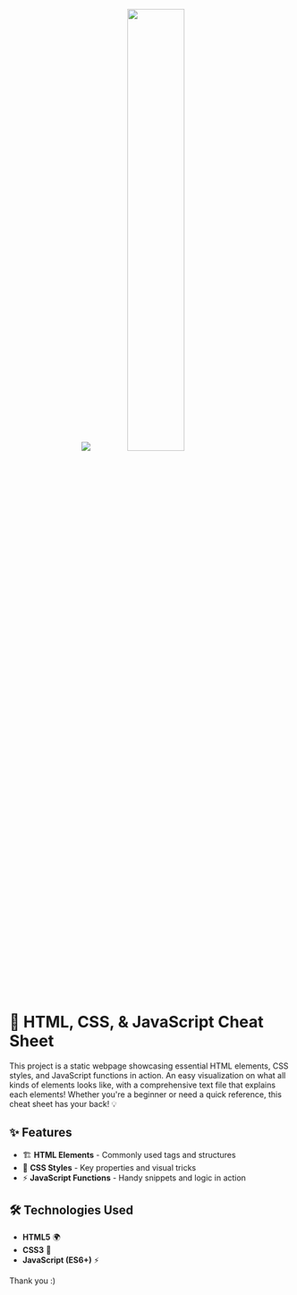 <p align="center" float="left">
  <img src="https://media0.giphy.com/media/v1.Y2lkPTc5MGI3NjExYm1yZW84MjczZncwOXBwNm5tajhqb3h6Y2dmYWt1ODdrMzNmYnBjYSZlcD12MV9pbnRlcm5hbF9naWZfYnlfaWQmY3Q9Zw/ln1pyztmEDLyoAhAed/giphy.gif"/>
  <img src="https://user-images.githubusercontent.com/76001014/175375825-f1e5003e-688e-4368-b033-3e3d216d42ab.png" width=45%/>
</p>

# 📜 HTML, CSS, & JavaScript Cheat Sheet

This project is a static webpage showcasing essential HTML elements, CSS styles, and JavaScript functions in action. An easy visualization on what all kinds of elements looks like, with a comprehensive text file that explains each elements! Whether you're a beginner or need a quick reference, this cheat sheet has your back! 💡

## ✨ Features

- 🏗 **HTML Elements** - Commonly used tags and structures
- 🎨 **CSS Styles** - Key properties and visual tricks
- ⚡ **JavaScript Functions** - Handy snippets and logic in action

## 🛠 Technologies Used

- **HTML5** 🌍
- **CSS3** 🎨
- **JavaScript (ES6+)** ⚡

Thank you :)
